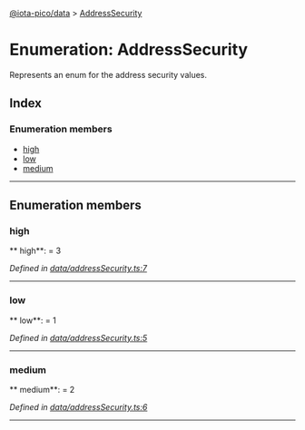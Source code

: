 [@iota-pico/data](../README.md) > [AddressSecurity](../enums/addresssecurity.md)

# Enumeration: AddressSecurity

Represents an enum for the address security values.

## Index

### Enumeration members

* [high](addresssecurity.md#high)
* [low](addresssecurity.md#low)
* [medium](addresssecurity.md#medium)

---

## Enumeration members

<a id="high"></a>

###  high

** high**:    = 3

*Defined in [data/addressSecurity.ts:7](https://github.com/iota-pico/data/blob/619b016/src/data/addressSecurity.ts#L7)*

___

<a id="low"></a>

###  low

** low**:    = 1

*Defined in [data/addressSecurity.ts:5](https://github.com/iota-pico/data/blob/619b016/src/data/addressSecurity.ts#L5)*

___

<a id="medium"></a>

###  medium

** medium**:    = 2

*Defined in [data/addressSecurity.ts:6](https://github.com/iota-pico/data/blob/619b016/src/data/addressSecurity.ts#L6)*

___


